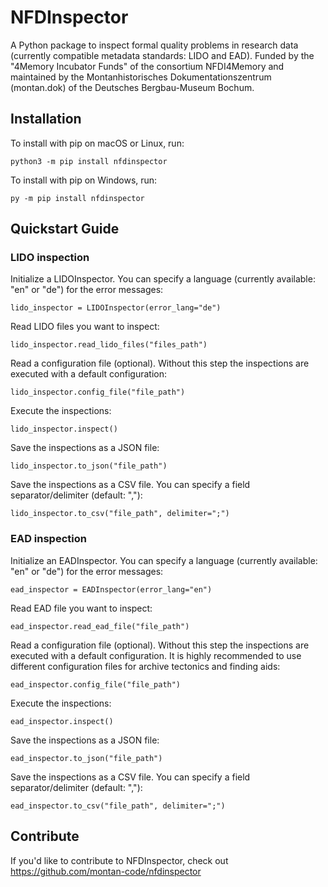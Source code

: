 # NFDInspector


A Python package to inspect formal quality problems in research data (currently compatible metadata standards: LIDO and EAD). Funded by the "4Memory Incubator Funds" of the consortium NFDI4Memory and maintained by the Montanhistorisches Dokumentationszentrum (montan.dok) of the Deutsches Bergbau-Museum Bochum.

## Installation

To install with pip on macOS or Linux, run:

    python3 -m pip install nfdinspector

To install with pip on Windows, run:

    py -m pip install nfdinspector

## Quickstart Guide

### LIDO inspection

Initialize a LIDOInspector. You can specify a language (currently available: "en" or "de") for the error messages:

    lido_inspector = LIDOInspector(error_lang="de")

Read LIDO files you want to inspect:

    lido_inspector.read_lido_files("files_path")

Read a configuration file (optional). Without this step the inspections are executed with a default configuration:

    lido_inspector.config_file("file_path")

Execute the inspections:

    lido_inspector.inspect()

Save the inspections as a JSON file:

    lido_inspector.to_json("file_path")

Save the inspections as a CSV file. You can specify a field separator/delimiter (default: ","):

    lido_inspector.to_csv("file_path", delimiter=";")


### EAD inspection

Initialize an EADInspector. You can specify a language (currently available: "en" or "de") for the error messages:

    ead_inspector = EADInspector(error_lang="en")

Read EAD file you want to inspect:

    ead_inspector.read_ead_file("file_path")

Read a configuration file (optional). Without this step the inspections are executed with a default configuration. It is highly recommended to use different configuration files for archive tectonics and finding aids:

    ead_inspector.config_file("file_path")

Execute the inspections:

    ead_inspector.inspect()

Save the inspections as a JSON file:
    
    ead_inspector.to_json("file_path")

Save the inspections as a CSV file. You can specify a field separator/delimiter (default: ","):

    ead_inspector.to_csv("file_path", delimiter=";")   

## Contribute

If you'd like to contribute to NFDInspector, check out https://github.com/montan-code/nfdinspector
